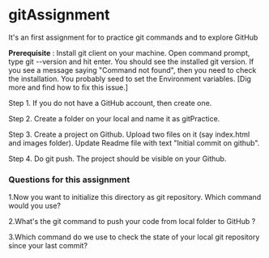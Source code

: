 # gitAssignment
It's an first assignment for to practice git commands and to explore GitHub

**Prerequisite** : Install git client on your machine. Open command prompt, type git --version and hit enter. You should see the installed git version.
If you see a message saying "Command not found", then you need to check the installation. You probably seed to set the Environment variables.
[Dig more and find how to fix this issue.]

Step 1. If you do not have a GitHub account, then create one.

Step 2. Create a folder on your local and name it as gitPractice.

Step 3. Create a project on Github. Upload two files on it (say index.html and images folder). Update Readme file with text "Initial commit on github".

Step 4. Do git push. The project should be visible on your Github.

### Questions for this assignment

1.Now you want to initialize this directory as git repository. Which command would you use?

2.What's the git command to push your code from local folder to GitHub ?

3.Which command do we use to check the state of your local git repository since your last commit?
